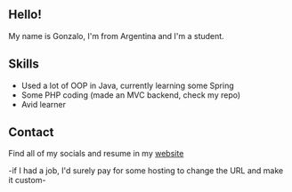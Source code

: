 ## Hello!

My name is Gonzalo, I'm from Argentina and I'm a student.

## Skills

* Used a lot of OOP in Java, currently learning some Spring
* Some PHP coding (made an MVC backend, check my repo)
* Avid learner

## Contact

Find all of my socials and resume in my [website](https://gonsalomon.github.io) 

-if I had a job, I'd surely pay for some hosting to change the URL and make it custom-